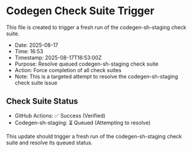 # Codegen Check Suite Trigger

This file is created to trigger a fresh run of the codegen-sh-staging check suite.

- Date: 2025-08-17
- Time: 16:53
- Timestamp: 2025-08-17T16:53:00Z
- Purpose: Resolve queued codegen-sh-staging check suite
- Action: Force completion of all check suites
- Note: This is a targeted attempt to resolve the codegen-sh-staging check suite issue

## Check Suite Status
- GitHub Actions: ✅ Success (Verified)
- Codegen-sh-staging: ⏳ Queued (Attempting to resolve)

This update should trigger a fresh run of the codegen-sh-staging check suite and resolve its queued status.

